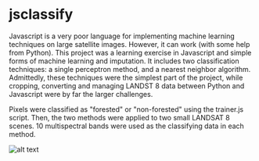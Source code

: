 # jsclassify
Javascript is a very poor language for implementing machine learning techniques on large satellite images. However, it can work (with some help from Python). This project was a learning exercise in Javascript and simple forms of machine learning and imputation. It includes two classification techniques: a single perceptron method, and a nearest neighbor algorithm. Admittedly, these techniques were the simplest part of the project, while cropping, converting and managing LANDST 8 data between Python and Javascript were by far the larger challenges.

Pixels were classified as "forested" or "non-forested" using the trainer.js script. Then, the two methods were applied to two small LANDSAT 8 scenes. 10 multispectral bands were used as the classifying data in each method.

![alt text](http://45.33.111.6/Capture.png)
